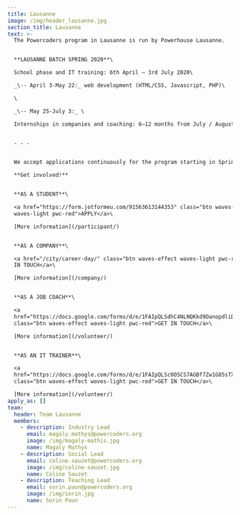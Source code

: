 ```yaml
---
title: Lausanne
image: /img/header_lausanne.jpg
section_title: Lausanne
text: >-
  The Powercoders program in Lausanne is run by Powerhouse Lausanne.


  **LAUSANNE BATCH SPRING 2020**\

  School phase and IT training: 6th April – 3rd July 2020\

  _\-- April 3-May 22:_ web development (HTML/CSS, Javascript, PHP)\

  \

  _\-- May 25-July 3:_ \

  Internships in companies and coaching: 6–12 months from July / August 2020.


  - - -


  We accept applications continuously for the program starting in Spring 2020\

  **Get involved!**


  **AS A STUDENT**\

  <a href="https://form.jotformeu.com/91563613144353" class="btn waves-effect
  waves-light pwc-red">APPLY</a>\

  [More information](/participant/)


  **AS A COMPANY**\

  <a href="/city/career-day/" class="btn waves-effect waves-light pwc-red">GET
  IN TOUCH</a>\

  [More information](/company/)


  **AS A JOB COACH**\

  <a
  href="https://docs.google.com/forms/d/e/1FAIpQLSdhC4NLNQKkd9OanopdliDsFWnPKAi2YG9aqYmPpfB4iTS-_A/viewform"
  class="btn waves-effect waves-light pwc-red">GET IN TOUCH</a>\

  [More information](/volunteer/)


  **AS AN IT TRAINER**\

  <a
  href="https://docs.google.com/forms/d/e/1FAIpQLSc0OSCS7AGBf7Zw1G85sTXdSHFN-JgJuDDODxTOikoIWBft2A/viewform"
  class="btn waves-effect waves-light pwc-red">GET IN TOUCH</a>\

  [More information](/volunteer/)
apply_as: []
team:
  header: Team Lausanne
  members:
    - description: Industry Lead
      email: magaly.mathys@powercoders.org
      image: /img/magaly-mathis.jpg
      name: Magaly Mathys
    - description: Social Lead
      email: coline.sauzet@powercoders.org
      image: /img/coline-sauzet.jpg
      name: Coline Sauzet
    - description: Teaching Lead
      email: sorin.paun@powercoders.org
      image: /img/sorin.jpg
      name: Sorin Paun
---
```


